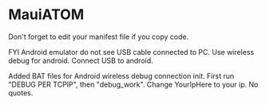 # MauiATOM

Don't forget to edit your manifest file if you copy code.



FYI
Android emulator do not see USB cable connected to PC. 
Use wireless debug for android.
Connect USB to android.

Added BAT files for Android wireless debug connection init.
First run "DEBUG PER TCPIP", then "debug_work".
Change YourIpHere to your ip. No quotes. 


